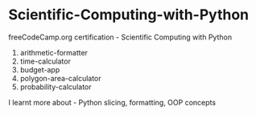 # Scientific-Computing-with-Python
freeCodeCamp.org certification - Scientific Computing with Python

1. arithmetic-formatter
2. time-calculator
3. budget-app
4. polygon-area-calculator
5. probability-calculator

I learnt more about -
Python slicing, formatting, OOP concepts
